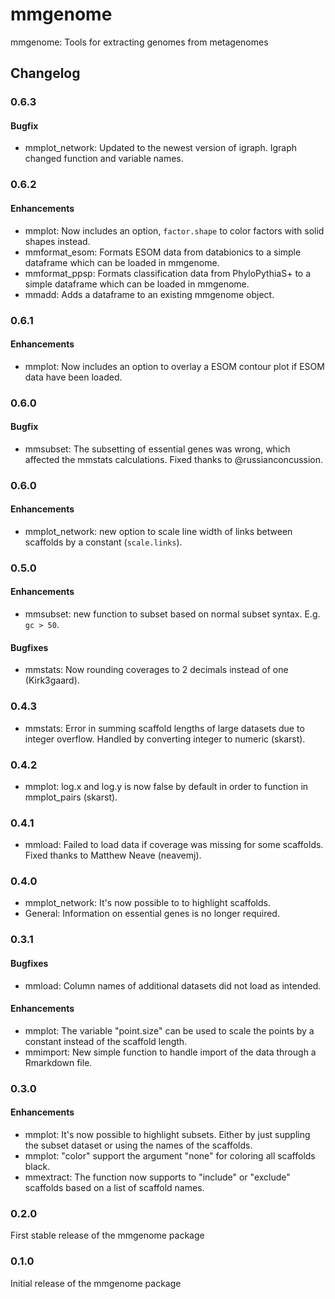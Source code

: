 mmgenome
========

mmgenome: Tools for extracting genomes from metagenomes

## Changelog

### 0.6.3
#### Bugfix
 - mmplot_network: Updated to the newest version of igraph. Igraph changed function and variable names.

### 0.6.2
#### Enhancements
 - mmplot: Now includes an option, `factor.shape` to color factors with solid shapes instead.
 - mmformat_esom: Formats ESOM data from databionics to a simple dataframe which can be loaded in mmgenome.
 - mmformat_ppsp: Formats classification data from PhyloPythiaS+ to a simple dataframe which can be loaded in mmgenome.
 - mmadd: Adds a dataframe to an existing mmgenome object.

### 0.6.1
#### Enhancements
 - mmplot: Now includes an option to overlay a ESOM contour plot if ESOM data have been loaded.

### 0.6.0
#### Bugfix
 - mmsubset: The subsetting of essential genes was wrong, which affected the mmstats calculations. Fixed thanks to @russianconcussion.  

### 0.6.0
#### Enhancements
 - mmplot_network: new option to scale line width of links between scaffolds by a constant (`scale.links`).

### 0.5.0
#### Enhancements
 - mmsubset: new function to subset based on normal subset syntax. E.g. `gc > 50`.
 
#### Bugfixes
 - mmstats: Now rounding coverages to 2 decimals instead of one (Kirk3gaard).

### 0.4.3
 - mmstats: Error in summing scaffold lengths of large datasets due to integer overflow. Handled by converting integer to numeric (skarst).

### 0.4.2
 - mmplot: log.x and log.y is now false by default in order to function in mmplot_pairs (skarst).

### 0.4.1
 - mmload: Failed to load data if coverage was missing for some scaffolds. Fixed thanks to Matthew Neave (neavemj).

### 0.4.0
 - mmplot_network: It's now possible to to highlight scaffolds.
 - General: Information on essential genes is no longer required.

### 0.3.1
#### Bugfixes
 - mmload: Column names of additional datasets did not load as intended.
 
#### Enhancements 
 - mmplot: The variable "point.size" can be used to scale the points by a constant instead of the scaffold length.
 - mmimport: New simple function to handle import of the data through a Rmarkdown file.

### 0.3.0
#### Enhancements
 - mmplot: It's now possible to highlight subsets. Either by just suppling the subset dataset or using the names of the scaffolds.
 - mmplot: "color" support the argument "none" for coloring all scaffolds black.
 - mmextract: The function now supports to "include" or "exclude" scaffolds based on a list of scaffold names.

### 0.2.0
First stable release of the mmgenome package

### 0.1.0
Initial release of the mmgenome package
